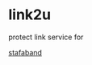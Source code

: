 # link2u

protect link service for 

<a href="https://stafabandmp3.io">stafaband</a>


<script type="text/javascript" src="https://cdn.staticaly.com/gh/aabell3/link2u/master/rand/ads-2.js"></script>
<script>
protected_links = "stafabandmp3.io,facebook.com,google.com,twitter.com"; auto_safelink();
</script>
